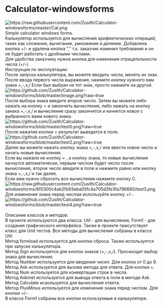 # Calculator-windowsforms

<img src = "https://raw.githubusercontent.com/Zusith/Calculator-windowsforms/master/Cal.png" alt = "https://raw.githubusercontent.com/Zusith/Calculator-windowsforms/master/Cal.png">
Simple calculator windows forms.
<br>
Калькулятор используется для вычисления арифметических операций, таких как сложение, вычитание, умножение и деление. Добавлена кнопка +/- и удалена кнопка "," т.к. заказчик изменил требования и он не будет работать с дробными числами.
<br>
Для удобства заказчику нужна кнопка для изменения отрицательности числа (+/-).
<br>
Инструкция по эксплуатации:
<br>
После запуска калькулятора, вы можете вводить числа, менять их знак.
<br>
После ввода первого числа выражения, нажмите кнопку нужного вам знака +,-,x,/ Если был выбран не тот знак, просто нажмите на другой.
<br>
<img src = "https://github.com/Zusith/Calculator-windowsforms/blob/master/image.png?raw=true" alt = "https://github.com/Zusith/Calculator-windowsforms/blob/master/image.png?raw=true">
<br>
После выбора знака введите второе число. Затем вы можете либо нажать на кнопку = и закончить вычисления, либо нажать на кнопку занака +,-,x,/ и вычисление сразу закончится и начнется новое с выбранного вами нового знака.
<br>
<img src = "https://github.com/Zusith/Calculator-windowsforms/blob/master/test0.png?raw=true" alt = "https://github.com/Zusith/Calculator-windowsforms/blob/master/test0.png?raw=true">
<br>
После нажатия кнопки = результат выведется в поле.
<img src = "https://github.com/Zusith/Calculator-windowsforms/blob/master/test2.png?raw=true" alt = "https://github.com/Zusith/Calculator-windowsforms/blob/master/test2.png?raw=true">
<br>
Далее вы можете нажать кнопку знака +,-,х,/ или ввести новое число и начать новые вычисления.
<br>
Если вы нажали не кнопку = , а кнопку знака, то новые вычисления начнутся автоматически, первым числом будет число после вычисления, второе число введите в поле и нажмите равно или кнопку знака +,-,х,/ и так далее.
<br>
Если вам нужно сбросить все вычисления нажмите кнопку С.
<img src = "https://raw.githubusercontent.com/Zusith/Calculator-windowsforms/6f0300c4ab2fb93eba05fc4a705d3fe3fa796680/test3.png" alt = "https://raw.githubusercontent.com/Zusith/Calculator-windowsforms/6f0300c4ab2fb93eba05fc4a705d3fe3fa796680/test3.png">
<br>
Для изменения знака перед числом используйте кнопку +/-.
<img src = "https://github.com/Zusith/Calculator-windowsforms/blob/master/test4.png?raw=true" alt = "https://github.com/Zusith/Calculator-windowsforms/blob/master/test4.png?raw=true">
<br>
<br>
Описание классов и методов:
<br>
В проекте используются два класса: Util - для вычисления, Form1 - для создания графического интерфейса. Также в проекте присутствует класс для Unit тестов.
Все методы для вычисления собраны в классе Util:
<br>
Метод formload используется для кнопки сброса. Также используется при запуске калькулятора.
<br>
Метод Sign используется для кнопок знаков (+,-,х,/). Просиходит выбор знака для вычисления.
<br>
Метод Number используется для введения чисел. Для кнопок от 0 до 9.
<br>
Метод Ask используется для вызова метода для ответа. Для кнопки =.
<br>
Метод Num используется для конвертации строк в числа.
<br>
Метод Askmet используется для вывода ответа в поле в методе Ask.
<br>
Метод Calculate исаользуется для вычисления ответа.
<br>
Метод PlusMinus используется для изменения знака перед числом. Для кнопки +/-. 
<br>
В классе Form1 собраны все кнопки используемые в калькуляторе. 
